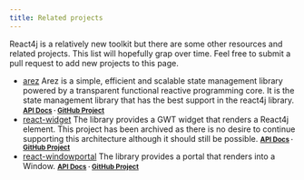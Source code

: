 ```yaml
---
title: Related projects
---
```


React4j is a relatively new toolkit but there are some other resources and related projects.
This list will hopefully grap over time. Feel free to submit a pull request to add new projects
to this page.

* [arez](https://github.com/arez/arez) Arez is a simple, efficient and scalable state management library
  powered by a transparent functional reactive programming core. It is the state management library that
  has the best support in the react4j library.
  <span style="font-size: smaller">**[API Docs](https://arez.github.io/api) · [GitHub Project](https://github.com/arez/arez)**</span>
* [react-widget](https://github.com/react4j/react4j-widget) The library provides a GWT widget that
  renders a React4j element. This project has been archived as there is no desire to continue supporting
  this architecture although it should still be possible.
  <span style="font-size: smaller">**[API Docs](https://react4j.github.io/widget) · [GitHub Project](https://github.com/react4j/react4j-widget)**</span>
* [react-windowportal](https://github.com/react4j/react4j-windowportal) The library provides a portal that
  renders into a Window.
  <span style="font-size: smaller">**[API Docs](https://react4j.github.io/windowportal) · [GitHub Project](https://github.com/react4j/react4j-windowportal)**</span>
